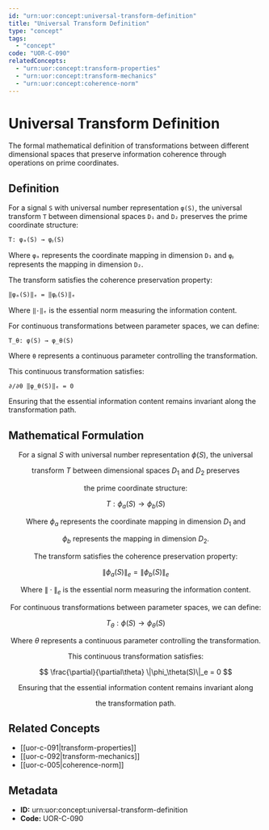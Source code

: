 ```yaml
---
id: "urn:uor:concept:universal-transform-definition"
title: "Universal Transform Definition"
type: "concept"
tags:
  - "concept"
code: "UOR-C-090"
relatedConcepts:
  - "urn:uor:concept:transform-properties"
  - "urn:uor:concept:transform-mechanics"
  - "urn:uor:concept:coherence-norm"
---
```


# Universal Transform Definition

The formal mathematical definition of transformations between different dimensional spaces that preserve information coherence through operations on prime coordinates.

## Definition

For a signal `S` with universal number representation `φ(S)`, the universal transform `T` between dimensional spaces `D₁` and `D₂` preserves the prime coordinate structure:

`T: φₐ(S) → φᵦ(S)`

Where `φₐ` represents the coordinate mapping in dimension `D₁` and `φᵦ` represents the mapping in dimension `D₂`.

The transform satisfies the coherence preservation property:

`‖φₐ(S)‖ₑ = ‖φᵦ(S)‖ₑ`

Where `‖·‖ₑ` is the essential norm measuring the information content.

For continuous transformations between parameter spaces, we can define:

`T_θ: φ(S) → φ_θ(S)`

Where `θ` represents a continuous parameter controlling the transformation.

This continuous transformation satisfies:

`∂/∂θ ‖φ_θ(S)‖ₑ = 0`

Ensuring that the essential information content remains invariant along the transformation path.

## Mathematical Formulation

$$
\text{For a signal } S \text{ with universal number representation } \phi(S)\text{, the universal}
$$

$$
\text{transform } T \text{ between dimensional spaces } D_1 \text{ and } D_2 \text{ preserves}
$$

$$
\text{the prime coordinate structure:}
$$

$$
T: \phi_a(S) \to \phi_b(S)
$$

$$
\text{Where } \phi_a \text{ represents the coordinate mapping in dimension } D_1 \text{ and}
$$

$$
\phi_b \text{ represents the mapping in dimension } D_2\text{.}
$$

$$
\text{The transform satisfies the coherence preservation property:}
$$

$$
\|\phi_a(S)\|_e = \|\phi_b(S)\|_e
$$

$$
\text{Where } \|\cdot\|_e \text{ is the essential norm measuring the information content.}
$$

$$
\text{For continuous transformations between parameter spaces, we can define:}
$$

$$
T_\theta: \phi(S) \to \phi_\theta(S)
$$

$$
\text{Where } \theta \text{ represents a continuous parameter controlling the transformation.}
$$

$$
\text{This continuous transformation satisfies:}
$$

$$
\frac{\partial}{\partial\theta} \|\phi_\theta(S)\|_e = 0
$$

$$
\text{Ensuring that the essential information content remains invariant along}
$$

$$
\text{the transformation path.}
$$

## Related Concepts

- [[uor-c-091|transform-properties]]
- [[uor-c-092|transform-mechanics]]
- [[uor-c-005|coherence-norm]]

## Metadata

- **ID:** urn:uor:concept:universal-transform-definition
- **Code:** UOR-C-090

